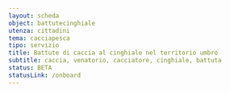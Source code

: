 ```yaml
---
layout: scheda
object: battutecinghiale
utenza: cittadini
tema: cacciapesca
tipo: servizio
title: Battute di caccia al cinghiale nel territorio umbro
subtitle: caccia, venatorio, cacciatore, cinghiale, battuta
status: BETA
statusLink: /onboard
---
```

